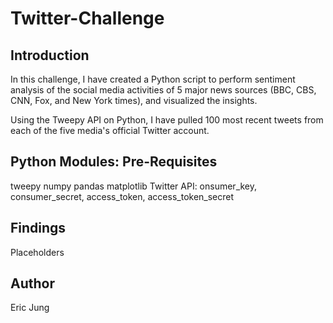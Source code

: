 # Twitter-Challenge

## Introduction
In this challenge, I have created a Python script to perform sentiment analysis of the social media activities of 5 major news sources (BBC, CBS, CNN, Fox, and New York times), and visualized the insights.

Using the Tweepy API on Python, I have pulled 100 most recent tweets from each of the five media's official Twitter account. 

## Python Modules: Pre-Requisites
tweepy
numpy
pandas
matplotlib
Twitter API: onsumer_key, consumer_secret, access_token, access_token_secret

## Findings 
Placeholders

## Author
Eric Jung
